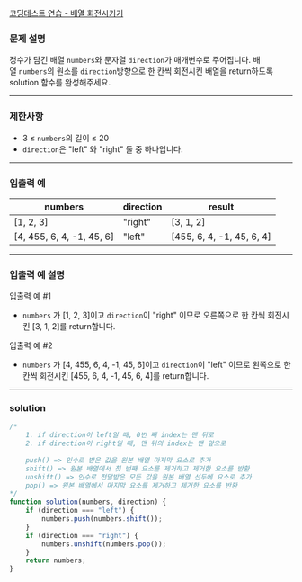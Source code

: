[코딩테스트 연습 - 배열 회전시키기](https://school.programmers.co.kr/learn/courses/30/lessons/120844)

### **문제 설명**

정수가 담긴 배열 `numbers`와 문자열 `direction`가 매개변수로 주어집니다. 배열 `numbers`의 원소를 `direction`방향으로 한 칸씩 회전시킨 배열을 return하도록 solution 함수를 완성해주세요.

---

### 제한사항

- 3 ≤ `numbers`의 길이 ≤ 20
- `direction`은 "left" 와 "right" 둘 중 하나입니다.

---

### 입출력 예

| numbers                   | direction | result                    |
| ------------------------- | --------- | ------------------------- |
| [1, 2, 3]                 | "right"   | [3, 1, 2]                 |
| [4, 455, 6, 4, -1, 45, 6] | "left"    | [455, 6, 4, -1, 45, 6, 4] |

---

### 입출력 예 설명

입출력 예 #1

- `numbers` 가 [1, 2, 3]이고 `direction`이 "right" 이므로 오른쪽으로 한 칸씩 회전시킨 [3, 1, 2]를 return합니다.

입출력 예 #2

- `numbers` 가 [4, 455, 6, 4, -1, 45, 6]이고 `direction`이 "left" 이므로 왼쪽으로 한 칸씩 회전시킨 [455, 6, 4, -1, 45, 6, 4]를 return합니다.

---

### solution

```jsx
/*
    1. if direction이 left일 때, 0번 째 index는 맨 뒤로
    2. if direction이 right일 때, 맨 뒤의 index는 맨 앞으로
    
    push() => 인수로 받은 값을 원본 배열 마지막 요소로 추가
    shift() => 원본 배열에서 첫 번째 요소를 제거하고 제거한 요소를 반환
    unshift() => 인수로 전달받은 모든 값을 원본 배열 선두에 요소로 추가
    pop() => 원본 배열에서 마지막 요소를 제거하고 제거한 요소를 반환
*/
function solution(numbers, direction) {
	if (direction === "left") {
		numbers.push(numbers.shift());
	}
	if (direction === "right") {
		numbers.unshift(numbers.pop());
	}
	return numbers;
}
```
